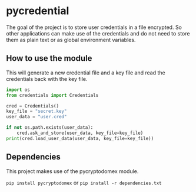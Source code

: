 # pycredential

The goal of the project is to store user credentials in a file encrypted. So other applications can make use of the
credentials and do not need to store them as plain text or as global environment variables.

## How to use the module

This will generate a new credential file and a key file and read the credentials back with the key file.

```python
import os
from credentials import Credentials

cred = Credentials()
key_file = "secret.key"
user_data = "user.cred"

if not os.path.exists(user_data):
    cred.ask_and_store(user_data, key_file=key_file)   
print(cred.load_user_data(user_data, key_file=key_file))
```

## Dependencies

This project makes use of the pycryptodomex module.

`pip install pycryptodomex` or
`pip install -r dependencies.txt`
